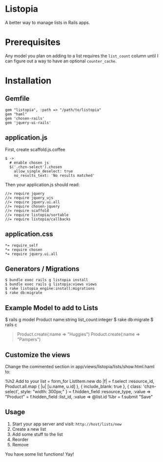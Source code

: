 Listopia
============

A better way to manage lists in Rails apps.

Prerequisites
============

Any model you plan on adding to a list requires the `list_count` column until I can figure out a way to have an optional `counter_cache`.

Installation
============

Gemfile
------------

	gem "listopia", :path => "/path/to/listopia"
	gem "haml"
	gem 'chosen-rails'
	gem 'jquery-ui-rails'

application.js
------------

First, create scaffold.js.coffee

	$ ->
	  # enable chosen js
	  $('.chzn-select').chosen
	    allow_single_deselect: true
	    no_results_text: 'No results matched'

Then your application.js should read:

	//= require jquery
	//= require jquery_ujs
	//= require jquery.ui.all
	//= require chosen-jquery
	//= require scaffold
	//= require listopia/sortable
	//= require listopia/callbacks
	

application.css
------------

	*= require_self
	*= require chosen
	*= require jquery.ui.all


Generators / Migrations
------------

	$ bundle exec rails g listopia install
	$ bundle exec rails g listopia:views views
	$ rake listopia_engine:install:migrations
	$ rake db:migrate
	
Example Model to add to Lists
------------

  $ rails g model Product name:string list_count:integer
  $ rake db:migrate
  $ rails c
  > Product.create(:name => "Huggies")
  > Product.create(:name => "Pampers")  

Customize the views
-------------

Change the commented section in app/views/listopia/lists/show.html.haml to:

  %h2 Add to your list
  = form_for ListItem.new do |f|
    = f.select :resource_id, Product.all.map { |u| [u.name, u.id] }, { include_blank: true }, { class: 'chzn-select', style: "width: 300px;" }
    = f.hidden_field :resource_type, :value => "Product"
    = f.hidden_field :list_id, :value => @list.id
    %br
    = f.submit "Save"

Usage
-----------

1. Start your app server and visit: `http://host/lists/new`
2. Create a new list
3. Add some stuff to the list
4. Reorder
5. Remove

You have some list functions! Yay!